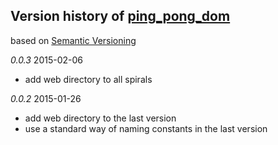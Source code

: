 ## Version history of [ping_pong_dom](https://github.com/dzenanr/ping_pong_dom)

based on [Semantic Versioning](http://semver.org/)

*0.0.3* 2015-02-06

+ add web directory to all spirals

*0.0.2* 2015-01-26

+ add web directory to the last version
+ use a standard way of naming constants in the last version

